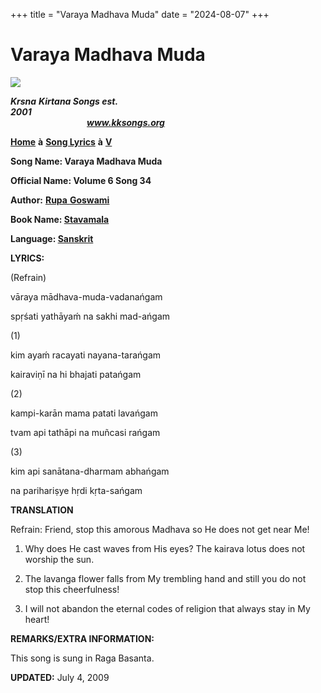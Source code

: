 +++
title = "Varaya Madhava Muda"
date = "2024-08-07"
+++

# Varaya Madhava Muda
**[![](http://kksongs.org/image_files/image002.jpg)](http://kksongs.org/)**

**_Krsna_** **_Kirtana Songs est. 2001_**                                                                                                                                                      **_www.kksongs.org_**

**[Home](http://kksongs.org/)** **à** **[Song Lyrics](http://kksongs.org/lyrics.html)** **à** **[V](http://kksongs.org/songs/song_v.html)**

**Song Name: Varaya Madhava Muda**

**Official Name: Volume 6 Song 34**

**Author:** [**Rupa** **Goswami**](http://kksongs.org/authors/list/rupa.html)

**Book Name: [Stavamala](http://kksongs.org/authors/stavamala.html)**

**Language: [Sanskrit](http://kksongs.org/language/list/sanskrit.html)**

**LYRICS:**

(Refrain)

vāraya mādhava-muda-vadanańgam

spṛśati yathāyaḿ na sakhi mad-ańgam

(1)

kim ayaḿ racayati nayana-tarańgam

kairaviṇī na hi bhajati patańgam

(2)

kampi-karān mama patati lavańgam

tvam api tathāpi na muñcasi rańgam

(3)

kim api sanātana-dharmam abhańgam

na parihariṣye hṛdi kṛta-sańgam

**TRANSLATION**

Refrain: Friend, stop this amorous Madhava so He does not get near Me!

1) Why does He cast waves from His eyes? The kairava lotus does not worship the sun.                 

2) The lavanga flower falls from My trembling hand and still you do not stop this cheerfulness!

3) I will not abandon the eternal codes of religion that always stay in My heart!

**REMARKS/EXTRA INFORMATION:**

This song is sung in Raga Basanta.

**UPDATED:** July 4, 2009